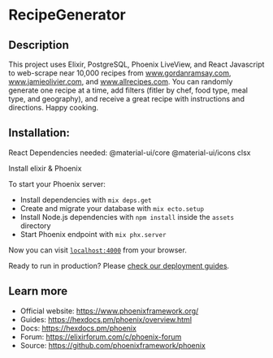 # RecipeGenerator

## Description
This project uses Elixir, PostgreSQL, Phoenix LiveView, and React Javascript to web-scrape near 10,000 recipes from www.gordanramsay.com, www.jamieolivier.com, and www.allrecipes.com. You can randomly generate one recipe at a time, add filters (fitler by chef, food type, meal type, and geography), and receive a great recipe with instructions and directions. Happy cooking.

## Installation: 

React Dependencies needed: 
@material-ui/core
@material-ui/icons
clsx

Install elixir & Phoenix 

To start your Phoenix server:

  * Install dependencies with `mix deps.get`
  * Create and migrate your database with `mix ecto.setup`
  * Install Node.js dependencies with `npm install` inside the `assets` directory
  * Start Phoenix endpoint with `mix phx.server`

Now you can visit [`localhost:4000`](http://localhost:4000) from your browser.

Ready to run in production? Please [check our deployment guides](https://hexdocs.pm/phoenix/deployment.html).

## Learn more

  * Official website: https://www.phoenixframework.org/
  * Guides: https://hexdocs.pm/phoenix/overview.html
  * Docs: https://hexdocs.pm/phoenix
  * Forum: https://elixirforum.com/c/phoenix-forum
  * Source: https://github.com/phoenixframework/phoenix
